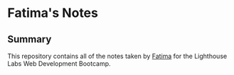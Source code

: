 # Fatima's Notes
## Summary 

This repository contains all of the notes taken by [Fatima]("https://github.com/FatimaSidq") for the Lighthouse Labs Web Development Bootcamp.